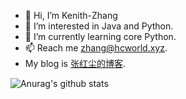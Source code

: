 - 👋 Hi, I’m Kenith-Zhang  
- 👀 I’m interested in Java and Python.  
- 🌱 I’m currently learning core Python.  
- 📫 Reach me zhang@hcworld.xyz.  
- My blog is [张红尘的博客](https://www.hcworld.xyz).

![Anurag's github stats](https://github-readme-stats.vercel.app/api?username=kenith-z)
